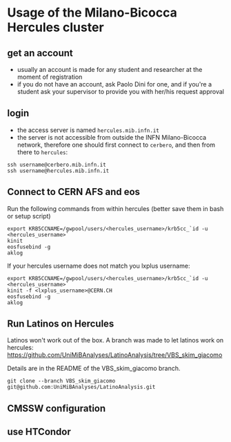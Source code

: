 # Usage of the Milano-Bicocca Hercules cluster

## get an account

  * usually an account is made for any student and researcher at the moment of registration
  * if you do not have an account, ask Paolo Dini for one, and if you're a student
    ask your supervisor to provide you with her/his request approval

## login

  * the access server is named ```hercules.mib.infn.it```
  * the server is not accessible from outside the INFN Milano-Bicocca network, 
    therefore one should first connect to ```cerbero```,
    and then from there to ```hercules```:
```
ssh username@cerbero.mib.infn.it
ssh username@hercules.mib.infn.it
```

## Connect to CERN AFS and eos

Run the following commands from within hercules (better save them in bash or setup script)

```
export KRB5CCNAME=/gwpool/users/<hercules_username>/krb5cc_`id -u <hercules_username>`
kinit
eosfusebind -g
aklog
```

If your hercules username does not match you lxplus username:

```
export KRB5CCNAME=/gwpool/users/<hercules_username>/krb5cc_`id -u <hercules_username>`
kinit -f <lxplus_username>@CERN.CH
eosfusebind -g
aklog
```

## Run Latinos on Hercules

Latinos won't work out of the box. A branch was made to let latinos work on hercules:
https://github.com/UniMiBAnalyses/LatinoAnalysis/tree/VBS_skim_giacomo

Details are in the README of the VBS_skim_giacomo branch.

```git clone --branch VBS_skim_giacomo git@github.com:UniMiBAnalyses/LatinoAnalysis.git```


## CMSSW configuration


## use HTCondor


